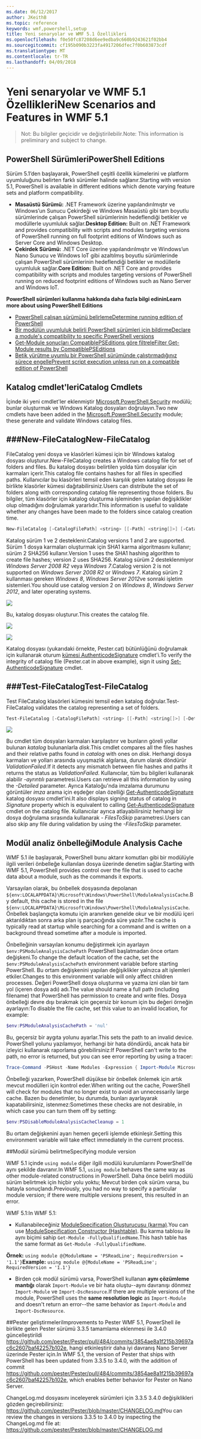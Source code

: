 ```yaml
---
ms.date: 06/12/2017
author: JKeithB
ms.topic: reference
keywords: wmf,powershell,setup
title: Yeni senaryolar ve WMF 5.1 Özellikleri
ms.openlocfilehash: f0e50fc87208d6ee9edba9c660b9243621f02bb4
ms.sourcegitcommit: cf195b090b3223fa4917206dfec7f0b603873cdf
ms.translationtype: MT
ms.contentlocale: tr-TR
ms.lasthandoff: 04/09/2018
---
```

# <a name="new-scenarios-and-features-in-wmf-51"></a><span data-ttu-id="a4b6f-103">Yeni senaryolar ve WMF 5.1 Özellikleri</span><span class="sxs-lookup"><span data-stu-id="a4b6f-103">New Scenarios and Features in WMF 5.1</span></span> #

> <span data-ttu-id="a4b6f-104">Not: Bu bilgiler geçicidir ve değiştirilebilir.</span><span class="sxs-lookup"><span data-stu-id="a4b6f-104">Note: This information is preliminary and subject to change.</span></span>

## <a name="powershell-editions"></a><span data-ttu-id="a4b6f-105">PowerShell Sürümleri</span><span class="sxs-lookup"><span data-stu-id="a4b6f-105">PowerShell Editions</span></span> ##
<span data-ttu-id="a4b6f-106">Sürüm 5.1’den başlayarak, PowerShell çeşitli özellik kümelerini ve platform uyumluluğunu belirten farklı sürümler halinde sağlanır.</span><span class="sxs-lookup"><span data-stu-id="a4b6f-106">Starting with version 5.1, PowerShell is available in different editions which denote varying feature sets and platform compatibility.</span></span>

- <span data-ttu-id="a4b6f-107">**Masaüstü Sürümü:** .NET Framework üzerine yapılandırılmıştır ve Windows’un Sunucu Çekirdeği ve Windows Masaüstü gibi tam boyutlu sürümlerinde çalışan PowerShell sürümlerinin hedeflendiği betikler ve modüllerle uyumluluk sağlar.</span><span class="sxs-lookup"><span data-stu-id="a4b6f-107">**Desktop Edition:** Built on .NET Framework and provides compatibility with scripts and modules targeting versions of PowerShell running on full footprint editions of Windows such as Server Core and Windows Desktop.</span></span>
- <span data-ttu-id="a4b6f-108">**Çekirdek Sürümü:** .NET Core üzerine yapılandırılmıştır ve Windows’un Nano Sunucu ve Windows IoT gibi azaltılmış boyutlu sürümlerinde çalışan PowerShell sürümlerinin hedeflendiği betikler ve modüllerle uyumluluk sağlar.</span><span class="sxs-lookup"><span data-stu-id="a4b6f-108">**Core Edition:** Built on .NET Core and provides compatibility with scripts and modules targeting versions of PowerShell running on reduced footprint editions of Windows such as Nano Server and Windows IoT.</span></span>

<span data-ttu-id="a4b6f-109">**PowerShell sürümleri kullanma hakkında daha fazla bilgi edinin**</span><span class="sxs-lookup"><span data-stu-id="a4b6f-109">**Learn more about using PowerShell Editions**</span></span>
- [<span data-ttu-id="a4b6f-110">PowerShell çalışan sürümünü belirleme</span><span class="sxs-lookup"><span data-stu-id="a4b6f-110">Determine running edition of PowerShell</span></span>]()
- [<span data-ttu-id="a4b6f-111">Bir modülün uyumluluk belirli PowerShell sürümleri için bildirme</span><span class="sxs-lookup"><span data-stu-id="a4b6f-111">Declare a module's compatibility to specific PowerShell versions</span></span>]()
- [<span data-ttu-id="a4b6f-112">Get-Module sonuçları CompatiblePSEditions göre filtrele</span><span class="sxs-lookup"><span data-stu-id="a4b6f-112">Filter Get-Module results by CompatiblePSEditions</span></span>]()
- [<span data-ttu-id="a4b6f-113">Betik yürütme uyumlu bir PowerShell sürümünde çalıştırmadığınız sürece engelle</span><span class="sxs-lookup"><span data-stu-id="a4b6f-113">Prevent script execution unless run on a compatible edition of PowerShell</span></span>]()

## <a name="catalog-cmdlets"></a><span data-ttu-id="a4b6f-114">Katalog cmdlet'leri</span><span class="sxs-lookup"><span data-stu-id="a4b6f-114">Catalog Cmdlets</span></span>

<span data-ttu-id="a4b6f-115">İçinde iki yeni cmdlet'ler eklenmiştir [Microsoft.PowerShell.Security](https://technet.microsoft.com/library/hh847877.aspx) modülü; bunlar oluşturmak ve Windows Katalog dosyaları doğrulayın.</span><span class="sxs-lookup"><span data-stu-id="a4b6f-115">Two new cmdlets have been added in the [Microsoft.PowerShell.Security](https://technet.microsoft.com/library/hh847877.aspx) module; these generate and validate Windows catalog files.</span></span>

###<a name="new-filecatalog"></a><span data-ttu-id="a4b6f-116">New-FileCatalog</span><span class="sxs-lookup"><span data-stu-id="a4b6f-116">New-FileCatalog</span></span>
--------------------------------

<span data-ttu-id="a4b6f-117">FileCatalog yeni dosya ve klasörleri kümesi için bir Windows katalog dosyası oluşturur.</span><span class="sxs-lookup"><span data-stu-id="a4b6f-117">New-FileCatalog creates a Windows catalog file for set of folders and files.</span></span>
<span data-ttu-id="a4b6f-118">Bu katalog dosyası belirtilen yolda tüm dosyalar için karmaları içerir.</span><span class="sxs-lookup"><span data-stu-id="a4b6f-118">This catalog file contains hashes for all files in specified paths.</span></span>
<span data-ttu-id="a4b6f-119">Kullanıcılar bu klasörleri temsil eden karşılık gelen katalog dosyası ile birlikte klasörler kümesi dağıtabilirsiniz.</span><span class="sxs-lookup"><span data-stu-id="a4b6f-119">Users can distribute the set of folders along with corresponding catalog file representing those folders.</span></span>
<span data-ttu-id="a4b6f-120">Bu bilgiler, tüm klasörler için katalog oluşturma işleminden yapılan değişiklikler olup olmadığını doğrulamak yararlıdır.</span><span class="sxs-lookup"><span data-stu-id="a4b6f-120">This information is useful to validate whether any changes have been made to the folders since catalog creation time.</span></span>

```powershell
New-FileCatalog [-CatalogFilePath] <string> [[-Path] <string[]>] [-CatalogVersion <int>] [-WhatIf] [-Confirm] [<CommonParameters>]
```
<span data-ttu-id="a4b6f-121">Katalog sürüm 1 ve 2 desteklenir.</span><span class="sxs-lookup"><span data-stu-id="a4b6f-121">Catalog versions 1 and 2 are supported.</span></span>
<span data-ttu-id="a4b6f-122">Sürüm 1 dosya karmaları oluşturmak için SHA1 karma algoritmasını kullanır; sürüm 2 SHA256 kullanır.</span><span class="sxs-lookup"><span data-stu-id="a4b6f-122">Version 1 uses the SHA1 hashing algorithm to create file hashes; version 2 uses SHA256.</span></span>
<span data-ttu-id="a4b6f-123">Katalog sürüm 2 desteklenmiyor *Windows Server 2008 R2* veya *Windows 7*.</span><span class="sxs-lookup"><span data-stu-id="a4b6f-123">Catalog version 2 is not supported on *Windows Server 2008 R2* or *Windows 7*.</span></span>
<span data-ttu-id="a4b6f-124">Katalog sürüm 2 kullanması gereken *Windows 8*, *Windows Server 2012*ve sonraki işletim sistemleri.</span><span class="sxs-lookup"><span data-stu-id="a4b6f-124">You should use catalog version 2 on *Windows 8*, *Windows Server 2012*, and later operating systems.</span></span>

![](../images/NewFileCatalog.jpg)

<span data-ttu-id="a4b6f-125">Bu, katalog dosyası oluşturur.</span><span class="sxs-lookup"><span data-stu-id="a4b6f-125">This creates the catalog file.</span></span>

![](../images/CatalogFile1.jpg)

![](../images/CatalogFile2.jpg)

<span data-ttu-id="a4b6f-126">Katalog dosyası (yukarıdaki örnekte, Pester.cat) bütünlüğünü doğrulamak için kullanarak oturum [kümesi AuthenticodeSignature](https://technet.microsoft.com/library/hh849819.aspx) cmdlet'i.</span><span class="sxs-lookup"><span data-stu-id="a4b6f-126">To verify the integrity of catalog file (Pester.cat in above example), sign it using [Set-AuthenticodeSignature](https://technet.microsoft.com/library/hh849819.aspx) cmdlet.</span></span>


###<a name="test-filecatalog"></a><span data-ttu-id="a4b6f-127">Test-FileCatalog</span><span class="sxs-lookup"><span data-stu-id="a4b6f-127">Test-FileCatalog</span></span>
--------------------------------

<span data-ttu-id="a4b6f-128">Test FileCatalog klasörleri kümesini temsil eden katalog doğrular.</span><span class="sxs-lookup"><span data-stu-id="a4b6f-128">Test-FileCatalog validates the catalog representing a set of folders.</span></span>

```powershell
Test-FileCatalog [-CatalogFilePath] <string> [[-Path] <string[]>] [-Detailed] [-FilesToSkip <string[]>] [-WhatIf] [-Confirm] [<CommonParameters>]
```

![](../images/TestFileCatalog.jpg)

<span data-ttu-id="a4b6f-129">Bu cmdlet tüm dosyaları karmaları karşılaştırır ve bunların göreli yollar bulunan *katalog* bulunanlarla *disk*.</span><span class="sxs-lookup"><span data-stu-id="a4b6f-129">This cmdlet compares all the files hashes and their relative paths found in *catalog* with ones on *disk*.</span></span>
<span data-ttu-id="a4b6f-130">Herhangi dosya karmaları ve yolları arasında uyuşmazlık algılarsa, durum olarak döndürür *ValidationFailed*.</span><span class="sxs-lookup"><span data-stu-id="a4b6f-130">If it detects any mismatch between file hashes and paths it returns the status as *ValidationFailed*.</span></span>
<span data-ttu-id="a4b6f-131">Kullanıcılar, tüm bu bilgileri kullanarak alabilir *-ayrıntılı* parametresi.</span><span class="sxs-lookup"><span data-stu-id="a4b6f-131">Users can retrieve all this information by using the *-Detailed* parameter.</span></span>
<span data-ttu-id="a4b6f-132">Ayrıca Kataloğu'nda imzalama durumunu görüntüler *imza* arama için eşdeğer olan özelliği [Get-AuthenticodeSignature](https://technet.microsoft.com/library/hh849805.aspx) katalog dosyası cmdlet'ini.</span><span class="sxs-lookup"><span data-stu-id="a4b6f-132">It also displays signing status of catalog in *Signature* property which is equivalent to calling [Get-AuthenticodeSignature](https://technet.microsoft.com/library/hh849805.aspx) cmdlet on the catalog file.</span></span>
<span data-ttu-id="a4b6f-133">Kullanıcılar ayrıca atlayabilirsiniz herhangi bir dosya doğrulama sırasında kullanarak *- FilesToSkip* parametresi.</span><span class="sxs-lookup"><span data-stu-id="a4b6f-133">Users can also skip any file during validation by using the *-FilesToSkip* parameter.</span></span>


## <a name="module-analysis-cache"></a><span data-ttu-id="a4b6f-134">Modül analiz önbelleği</span><span class="sxs-lookup"><span data-stu-id="a4b6f-134">Module Analysis Cache</span></span> ##
<span data-ttu-id="a4b6f-135">WMF 5.1 ile başlayarak, PowerShell bunu aktarır komutları gibi bir modülüyle ilgili verileri önbelleğe kullanılan dosya üzerinde denetim sağlar.</span><span class="sxs-lookup"><span data-stu-id="a4b6f-135">Starting with WMF 5.1, PowerShell provides control over the file that is used to cache data about a module, such as the commands it exports.</span></span>

<span data-ttu-id="a4b6f-136">Varsayılan olarak, bu önbellek dosyasında depolanan `${env:LOCALAPPDATA}\Microsoft\Windows\PowerShell\ModuleAnalysisCache`.</span><span class="sxs-lookup"><span data-stu-id="a4b6f-136">By default, this cache is stored in the file `${env:LOCALAPPDATA}\Microsoft\Windows\PowerShell\ModuleAnalysisCache`.</span></span>
<span data-ttu-id="a4b6f-137">Önbellek başlangıçta komutu için aranırken genelde okur ve bir modülü içeri aktarıldıktan sonra arka plan iş parçacığında süre yazılır.</span><span class="sxs-lookup"><span data-stu-id="a4b6f-137">The cache is typically read at startup while searching for a command and is written on a background thread sometime after a module is imported.</span></span>

<span data-ttu-id="a4b6f-138">Önbelleğinin varsayılan konumu değiştirmek için ayarlayın `$env:PSModuleAnalysisCachePath` PowerShell başlatmadan önce ortam değişkeni.</span><span class="sxs-lookup"><span data-stu-id="a4b6f-138">To change the default location of the cache, set the `$env:PSModuleAnalysisCachePath` environment variable before starting PowerShell.</span></span>
<span data-ttu-id="a4b6f-139">Bu ortam değişkenini yapılan değişiklikler yalnızca alt işlemleri etkiler.</span><span class="sxs-lookup"><span data-stu-id="a4b6f-139">Changes to this environment variable will only affect children processes.</span></span>
<span data-ttu-id="a4b6f-140">Değeri PowerShell dosya oluşturma ve yazma izni olan bir tam yol (içeren dosya adı) adı.</span><span class="sxs-lookup"><span data-stu-id="a4b6f-140">The value should name a full path (including filename) that PowerShell has permission to create and write files.</span></span>
<span data-ttu-id="a4b6f-141">Dosya önbelleği devre dışı bırakmak için geçersiz bir konum için bu değeri örneğin ayarlayın:</span><span class="sxs-lookup"><span data-stu-id="a4b6f-141">To disable the file cache, set this value to an invalid location, for example:</span></span>

```powershell
$env:PSModuleAnalysisCachePath = 'nul'
```

<span data-ttu-id="a4b6f-142">Bu, geçersiz bir aygıta yolunu ayarlar.</span><span class="sxs-lookup"><span data-stu-id="a4b6f-142">This sets the path to an invalid device.</span></span>
<span data-ttu-id="a4b6f-143">PowerShell yolunu yazılamıyor, herhangi bir hata döndürdü, ancak hata bir izleyici kullanarak raporlama görebilirsiniz:</span><span class="sxs-lookup"><span data-stu-id="a4b6f-143">If PowerShell can't write to the path, no error is returned, but you can see error reporting by using a tracer:</span></span>

```powershell
Trace-Command -PSHost -Name Modules -Expression { Import-Module Microsoft.PowerShell.Management -Force }
```

<span data-ttu-id="a4b6f-144">Önbelleği yazarken, PowerShell düşükse bir önbellek önlemek için artık mevcut modülleri için kontrol eder.</span><span class="sxs-lookup"><span data-stu-id="a4b6f-144">When writing out the cache, PowerShell will check for modules that no longer exist to avoid an unnecessarily large cache.</span></span>
<span data-ttu-id="a4b6f-145">Bazen bu denetimler, bu durumda, bunları ayarlayarak kapatabilirsiniz, istenmez:</span><span class="sxs-lookup"><span data-stu-id="a4b6f-145">Sometimes these checks are not desirable, in which case you can turn them off by setting:</span></span>

```powershell
$env:PSDisableModuleAnalysisCacheCleanup = 1
```

<span data-ttu-id="a4b6f-146">Bu ortam değişkenini ayarı hemen geçerli işlemde etkinleşir.</span><span class="sxs-lookup"><span data-stu-id="a4b6f-146">Setting this environment variable will take effect immediately in the current process.</span></span>

##<a name="specifying-module-version"></a><span data-ttu-id="a4b6f-147">Modül sürümü belirtme</span><span class="sxs-lookup"><span data-stu-id="a4b6f-147">Specifying module version</span></span>

<span data-ttu-id="a4b6f-148">WMF 5.1 içinde `using module` diğer ilgili modülü kurulumlarını PowerShell'de aynı şekilde davranır.</span><span class="sxs-lookup"><span data-stu-id="a4b6f-148">In WMF 5.1, `using module` behaves the same way as other module-related constructions in PowerShell.</span></span>
<span data-ttu-id="a4b6f-149">Daha önce belirli modülü sürüm belirtmek için hiçbir yolu yoktu; Mevcut birden çok sürüm varsa, bu hatayla sonuçlandı.</span><span class="sxs-lookup"><span data-stu-id="a4b6f-149">Previously, you had no way to specify a particular module version; if there were multiple versions present, this resulted in an error.</span></span>


<span data-ttu-id="a4b6f-150">WMF 5.1:</span><span class="sxs-lookup"><span data-stu-id="a4b6f-150">In WMF 5.1:</span></span>

* <span data-ttu-id="a4b6f-151">Kullanabileceğiniz [ModuleSpecification Oluşturucusu (karma)](https://msdn.microsoft.com/library/jj136290).</span><span class="sxs-lookup"><span data-stu-id="a4b6f-151">You can use [ModuleSpecification Constructor (Hashtable)](https://msdn.microsoft.com/library/jj136290).</span></span>
<span data-ttu-id="a4b6f-152">Bu karma tablosu ile aynı biçimi sahip `Get-Module -FullyQualifiedName`.</span><span class="sxs-lookup"><span data-stu-id="a4b6f-152">This hash table has the same format as `Get-Module -FullyQualifiedName`.</span></span>

<span data-ttu-id="a4b6f-153">**Örnek:** `using module @{ModuleName = 'PSReadLine'; RequiredVersion = '1.1'}`</span><span class="sxs-lookup"><span data-stu-id="a4b6f-153">**Example:** `using module @{ModuleName = 'PSReadLine'; RequiredVersion = '1.1'}`</span></span>

* <span data-ttu-id="a4b6f-154">Birden çok modül sürümü varsa, PowerShell kullanan **aynı çözümleme mantığı** olarak `Import-Module` ve bir hata oluştu--aynı davranışı dönmez `Import-Module` ve `Import-DscResource`.</span><span class="sxs-lookup"><span data-stu-id="a4b6f-154">If there are multiple versions of the module, PowerShell uses the **same resolution logic** as `Import-Module` and doesn't return an error--the same behavior as `Import-Module` and `Import-DscResource`.</span></span>


##<a name="improvements-to-pester"></a><span data-ttu-id="a4b6f-155">Pester geliştirmeleri</span><span class="sxs-lookup"><span data-stu-id="a4b6f-155">Improvements to Pester</span></span>
<span data-ttu-id="a4b6f-156">WMF 5.1, PowerShell ile birlikte gelen Pester sürümü 3.3.5 tamamlama eklenmesi ile 3.4.0 güncelleştirildi https://github.com/pester/Pester/pull/484/commits/3854ae8a1f215b39697ac6c2607baf42257b102e, hangi etkinleştirir daha iyi davranış Nano Server üzerinde Pester için.</span><span class="sxs-lookup"><span data-stu-id="a4b6f-156">In WMF 5.1, the version of Pester that ships with PowerShell has been updated from 3.3.5 to 3.4.0, with the addition of commit https://github.com/pester/Pester/pull/484/commits/3854ae8a1f215b39697ac6c2607baf42257b102e, which enables better behavior for Pester on Nano Server.</span></span>

<span data-ttu-id="a4b6f-157">ChangeLog.md dosyasını inceleyerek sürümleri için 3.3.5 3.4.0 değişiklikleri gözden geçirebilirsiniz: https://github.com/pester/Pester/blob/master/CHANGELOG.md</span><span class="sxs-lookup"><span data-stu-id="a4b6f-157">You can review the changes in versions 3.3.5 to 3.4.0 by inspecting the ChangeLog.md file at: https://github.com/pester/Pester/blob/master/CHANGELOG.md</span></span>